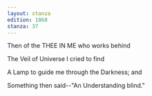```yaml
---
layout: stanza
edition: 1868
stanza: 37
---
```


Then of the THEE IN ME who works behind

The Veil of Universe I cried to find

A Lamp to guide me through the Darkness; and

Something then said--"An Understanding blind."